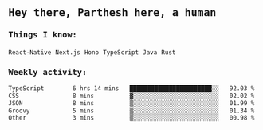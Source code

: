 <samp>
    <h2>Hey there, Parthesh here, a human</h2>
    <h3>Things I know: </h3>
    <code>React-Native</code> <code>Next.js</code> <code>Hono</code> <code>TypeScript</code> <code>Java</code> <code>Rust</code>
    <h3>Weekly activity:</h3>
<!--START_SECTION:waka-->

```txt
TypeScript        6 hrs 14 mins   ███████████████████████░░   92.03 %
CSS               8 mins          ▓░░░░░░░░░░░░░░░░░░░░░░░░   02.02 %
JSON              8 mins          ▒░░░░░░░░░░░░░░░░░░░░░░░░   01.99 %
Groovy            5 mins          ▒░░░░░░░░░░░░░░░░░░░░░░░░   01.34 %
Other             3 mins          ▒░░░░░░░░░░░░░░░░░░░░░░░░   00.98 %
```

<!--END_SECTION:waka-->
</samp>

